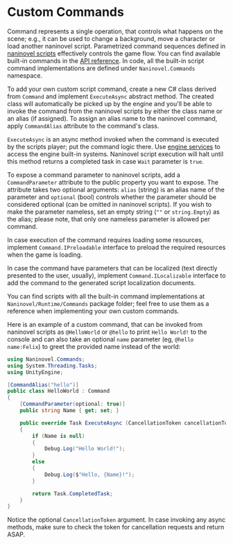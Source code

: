 # Custom Commands

Command represents a single operation, that controls what happens on the scene; e.g., it can be used to change a background, move a character or load another naninovel script. Parametrized command sequences defined in [naninovel scripts](/guide/naninovel-scripts.md) effectively controls the game flow. You can find available built-in commands in the [API reference](/api/). In code, all the built-in script command implementations are defined under `Naninovel.Commands` namespace.

To add your own custom script command, create a new C# class derived from `Command` and implement `ExecuteAsync` abstract method. The created class will automatically be picked up by the engine and you'll be able to invoke the command from the naninovel scripts by either the class name or an alias (if assigned). To assign an alias name to the naninovel command, apply `CommandAlias` attribute to the command's class.

`ExecuteAsync` is an async method invoked when the command is executed by the scripts player; put the command logic there. Use [engine services](/guide/engine-services.md) to access the engine built-in systems. Naninovel script execution will halt until this method returns a completed task in case `Wait` parameter is `true`.

To expose a command parameter to naninovel scripts, add a `CommandParameter` attribute to the public property you want to expose. The attribute takes two optional arguments: `alias` (string) is an alias name of the parameter and `optional` (bool) controls whether the parameter should be considered optional (can be omitted in naninovel scripts). If you wish to make the parameter nameless, set an empty string (`""` or `string.Empty`) as the alias; please note, that only one nameless parameter is allowed per command.

In case execution of the command requires loading some resources, implement `Command.IPreloadable` interface to preload the required resources when the game is loading.

In case the command have parameters that can be localized (text directly presented to the user, usually), implement `Command.ILocalizable` interface to add the command to the generated script localization documents.

You can find scripts with all the built-in command implementations at `Naninovel/Runtime/Commands` package folder; feel free to use them as a reference when implementing your own custom commands.

Here is an example of a custom command, that can be invoked from naninovel scripts as `@HelloWorld` or `@hello` to print `Hello World!` to the console and can also take an optional `name` parameter (eg, `@hello name:Felix`) to greet the provided name instead of the world:

```csharp
using Naninovel.Commands;
using System.Threading.Tasks;
using UnityEngine;

[CommandAlias("hello")]
public class HelloWorld : Command
{
    [CommandParameter(optional: true)]
    public string Name { get; set; }

    public override Task ExecuteAsync (CancellationToken cancellationToken = default)
    {
        if (Name is null)
        {
            Debug.Log("Hello World!");
        }
        else
        {
            Debug.Log($"Hello, {Name}!");
        }

        return Task.CompletedTask;
    }
}
```

Notice the optional `CancellationToken` argument. In case invoking any async methods, make sure to check the token for cancellation requests and return ASAP.